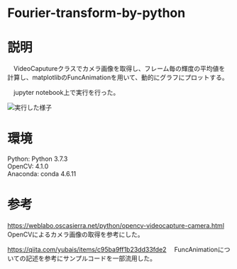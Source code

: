 # Fourier-transform-by-python
# 説明
　VideoCaputureクラスでカメラ画像を取得し、フレーム毎の輝度の平均値を計算し、matplotlibのFuncAnimationを用いて、動的にグラフにプロットする。 

　jupyter notebook上で実行を行った。
 
![実行した様子](result1.gif) 
 
# 環境
Python: Python 3.7.3  
OpenCV: 4.1.0  
Anaconda: conda 4.6.11  

# 参考
https://weblabo.oscasierra.net/python/opencv-videocapture-camera.html
　OpenCVによるカメラ画像の取得を参考にした。

https://qiita.com/yubais/items/c95ba9ff1b23dd33fde2
　FuncAnimationについての記述を参考にサンプルコードを一部流用した。

